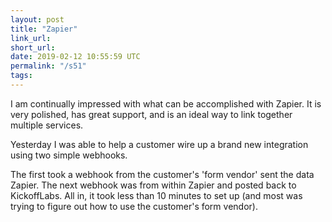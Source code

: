 ```yaml
---
layout: post
title: "Zapier"
link_url:
short_url:
date: 2019-02-12 10:55:59 UTC
permalink: "/s51"
tags:
---
```





I am continually impressed with what can be accomplished with Zapier. It is very polished, has great support, and is an ideal way to link together multiple services. 

Yesterday I was able to help a customer wire up a brand new integration using two simple webhooks. 

<!--more-->

The first took a webhook from the customer's 'form vendor' sent the data Zapier. The next webhook was from within Zapier and posted back to KickoffLabs. All in, it took less than 10 minutes to set up (and most was trying to figure out how to use the customer's form vendor).